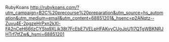 RubyKoans
http://rubykoans.com/?utm_campaign=B2C%20precourse%20preparation&utm_source=hs_automation&utm_medium=email&utm_content=68851201&_hsenc=p2ANqtz--Zuvu4E-2pgzeHrPxn2kXl-FA2nCeH66tlzCYStq9XLjk38t7FcEbE7VELpHFAKvyCUoJpU1l7QTgWBKNRJHTrf7tfZw&_hsmi=68851201
